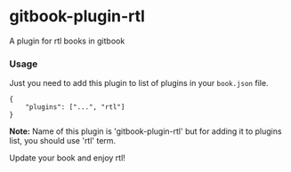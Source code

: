 # gitbook-plugin-rtl
A plugin for rtl books in gitbook

### Usage
Just you need to add this plugin to list of plugins in your `book.json` file.

```
{
    "plugins": ["...", "rtl"]
}
```
**Note:** Name of this plugin is 'gitbook-plugin-rtl' but for adding it to plugins list, you should use 'rtl' term.

Update your book and enjoy rtl!
